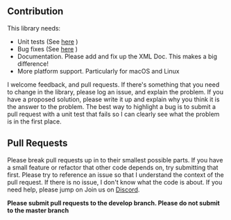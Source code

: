 ## Contribution

This library needs:

- Unit tests (See [here](https://github.com/MelbourneDeveloper/Device.Net/blob/7af1cc461ef79685a3499f87a450208b3a36a62e/src/Device.Net.UnitTests/UnitTests.cs#L23) )
- Bug fixes (See [here](https://github.com/MelbourneDeveloper/Device.Net/issues) )
- Documentation. Please add and fix up the XML Doc. This makes a big difference!
- More platform support. Particularly for macOS and Linux

I welcome feedback, and pull requests. If there's something that you need to change in the library, please log an issue, and explain the problem. If you have a proposed solution, please write it up and explain why you think it is the answer to the problem. The best way to highlight a bug is to submit a pull request with a unit test that fails so I can clearly see what the problem is in the first place.

## Pull Requests

Please break pull requests up in to their smallest possible parts. If you have a small feature or refactor that other code depends on, try submitting that first. Please try to reference an issue so that I understand the context of the pull request. If there is no issue, I don't know what the code is about. If you need help, please jump on Join us on [Discord](https://discord.gg/ZcvXARm).

**Please submit pull requests to the develop branch. Please do not submit to the master branch**

